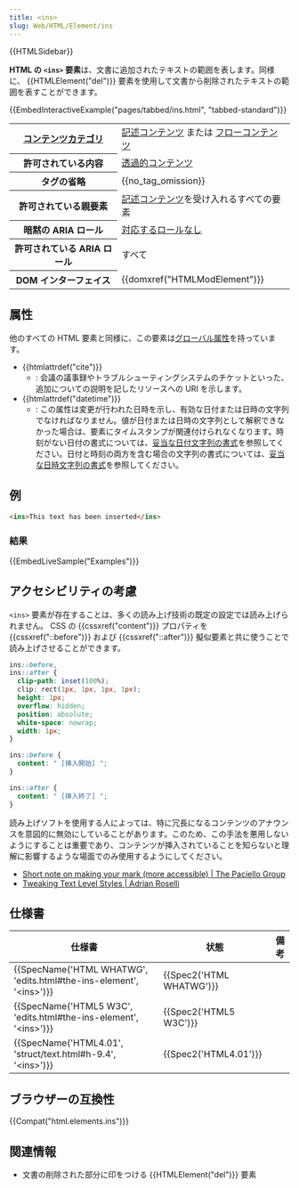 ```yaml
---
title: <ins>
slug: Web/HTML/Element/ins
---
```


{{HTMLSidebar}}

**HTML の `<ins>` 要素**は、文書に追加されたテキストの範囲を表します。同様に、 {{HTMLElement("del")}} 要素を使用して文書から削除されたテキストの範囲を表すことができます。

{{EmbedInteractiveExample("pages/tabbed/ins.html", "tabbed-standard")}}

<table class="properties">
  <tbody>
    <tr>
      <th scope="row">
        <a href="/ja/docs/Web/HTML/Content_categories">コンテンツカテゴリ</a>
      </th>
      <td>
        <a href="/ja/docs/Web/HTML/Content_categories#記述コンテンツ"
          >記述コンテンツ</a
        >
        または
        <a href="/ja/docs/Web/HTML/Content_categories#フローコンテンツ"
          >フローコンテンツ</a
        >
      </td>
    </tr>
    <tr>
      <th scope="row">許可されている内容</th>
      <td>
        <a href="/ja/docs/Web/HTML/Content_categories#透過的コンテンツ"
          >透過的コンテンツ</a
        >
      </td>
    </tr>
    <tr>
      <th scope="row">タグの省略</th>
      <td>{{no_tag_omission}}</td>
    </tr>
    <tr>
      <th scope="row">許可されている親要素</th>
      <td>
        <a href="/ja/docs/Web/HTML/Content_categories#記述コンテンツ"
          >記述コンテンツ</a
        >を受け入れるすべての要素
      </td>
    </tr>
    <tr>
      <th scope="row">暗黙の ARIA ロール</th>
      <td>
        <a href="https://www.w3.org/TR/html-aria/#dfn-no-corresponding-role"
          >対応するロールなし</a
        >
      </td>
    </tr>
    <tr>
      <th scope="row">許可されている ARIA ロール</th>
      <td>すべて</td>
    </tr>
    <tr>
      <th scope="row">DOM インターフェイス</th>
      <td>{{domxref("HTMLModElement")}}</td>
    </tr>
  </tbody>
</table>

## 属性

他のすべての HTML 要素と同様に、この要素は[グローバル属性](/ja/docs/Web/HTML/Global_attributes)を持っています。

- {{htmlattrdef("cite")}}
  - : 会議の議事録やトラブルシューティングシステムのチケットといった、追加についての説明を記したリソースへの URI を示します。
- {{htmlattrdef("datetime")}}
  - : この属性は変更が行われた日時を示し、有効な日付または日時の文字列でなければなりません。値が日付または日時の文字列として解釈できなかった場合は、要素にタイムスタンプが関連付けられなくなります。時刻がない日付の書式については、[妥当な日付文字列の書式](/ja/docs/Web/HTML/Date_and_time_formats#Date_strings)を参照してください。日付と時刻の両方を含む場合の文字列の書式については、[妥当な日時文字列の書式](/ja/docs/Web/HTML/Date_and_time_formats#Local_date_and_time_strings)を参照してください。

## 例

```html
<ins>This text has been inserted</ins>
```

### 結果

{{EmbedLiveSample("Examples")}}

## アクセシビリティの考慮

`<ins>` 要素が存在することは、多くの読み上げ技術の既定の設定では読み上げられません。 CSS の {{cssxref("content")}} プロパティを {{cssxref("::before")}} および {{cssxref("::after")}} 擬似要素と共に使うことで読み上げさせることができます。

```css
ins::before,
ins::after {
  clip-path: inset(100%);
  clip: rect(1px, 1px, 1px, 1px);
  height: 1px;
  overflow: hidden;
  position: absolute;
  white-space: nowrap;
  width: 1px;
}

ins::before {
  content: " [挿入開始] ";
}

ins::after {
  content: " [挿入終了] ";
}
```

読み上げソフトを使用する人によっては、特に冗長になるコンテンツのアナウンスを意図的に無効にしていることがあります。このため、この手法を悪用しないようにすることは重要であり、コンテンツが挿入されていることを知らないと理解に影響するような場面でのみ使用するようにしてください。

- [Short note on making your mark (more accessible) | The Paciello Group](https://developer.paciellogroup.com/blog/2017/12/short-note-on-making-your-mark-more-accessible/)
- [Tweaking Text Level Styles | Adrian Roselli](http://adrianroselli.com/2017/12/tweaking-text-level-styles.html)

## 仕様書

| 仕様書                                                                                           | 状態                             | 備考 |
| ------------------------------------------------------------------------------------------------ | -------------------------------- | ---- |
| {{SpecName('HTML WHATWG', 'edits.html#the-ins-element', '&lt;ins&gt;')}} | {{Spec2('HTML WHATWG')}} |      |
| {{SpecName('HTML5 W3C', 'edits.html#the-ins-element', '&lt;ins&gt;')}}     | {{Spec2('HTML5 W3C')}}     |      |
| {{SpecName('HTML4.01', 'struct/text.html#h-9.4', '&lt;ins&gt;')}}         | {{Spec2('HTML4.01')}}     |      |

## ブラウザーの互換性

{{Compat("html.elements.ins")}}

## 関連情報

- 文書の削除された部分に印をつける {{HTMLElement("del")}} 要素
